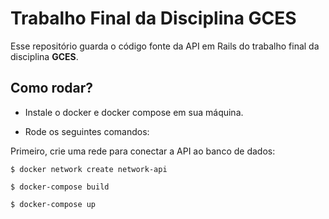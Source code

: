 # Trabalho Final da Disciplina GCES

Esse repositório guarda o código fonte da API em Rails do trabalho final da disciplina **GCES**.

## Como rodar?

* Instale o docker e docker compose em sua máquina.

* Rode os seguintes comandos:

Primeiro, crie uma rede para conectar a API ao banco de dados:

```$ docker network create network-api```

```$ docker-compose build```

```$ docker-compose up```

